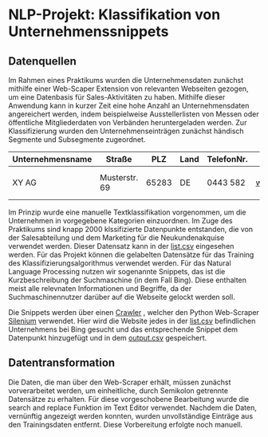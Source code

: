 # NLP-Projekt: Klassifikation von Unternehmenssnippets
## Datenquellen
Im Rahmen eines Praktikums wurden die Unternehmensdaten zunächst mithilfe einer Web-Scaper Extension von relevanten Webseiten gezogen, um eine Datenbasis für Sales-Aktivitäten zu haben. Mithilfe dieser Anwendung kann in kurzer Zeit eine hohe Anzahl an Unternehmensdaten angereichert werden, indem beispielweise Ausstellerlisten von Messen oder öffentliche Mitgliederdaten von Verbänden heruntergeladen werden. Zur Klassifizierung wurden den Unternehmenseinträgen zunächst händisch Segmente und Subsegmente zugeordnet.

| Unternehmensname  | Straße | PLZ | Land | TelefonNr. | Webseite | E-Mail | Segment   | Subsegment |
| ------------- | ------------- | ------------- | ------------- | ------------- | ------------- | ------------- | ------------- | ------------- | 
| XY AG  | Musterstr. 69  | 65283  | DE  | 0443 582  | www.xyag.de  | info@xyag.de | Industrial & Services | Service Bureau |  

Im Prinzip wurde eine manuelle Textklassifikation vorgenommen, um die Unternehmen in vorgegebene Kategorien einzuordnen. Im Zuge des Praktikums sind knapp 2000 klssifizierte Datenpunkte entstanden, die von der Salesabteilung und dem Marketing für die Neukundenakquise verwendet werden. Dieser Datensatz kann in der [list.csv](/list.csv) eingesehen werden.
Für das Projekt können die gelabelten Datensätze für das Training des Klassifizierungsalgorithmus verwendet werden. 
Für das Natural Language Processing nutzen wir sogenannte Snippets, das ist die Kurzbeschreibung der Suchmaschine (in dem Fall Bing). Diese enthalten meist alle relevnaten Informationen und Begriffe, da der Suchmaschinennutzer darüber auf die Webseite gelockt werden soll.

Die Snippets werden über einen [Crawler](/get-data.py) , welcher den Python Web-Scraper [Silenium](https://selenium-python.readthedocs.io/) verwendet. Hier wird die Website jedes in der [list.csv](/list.csv) befindlichen Unternehmens bei Bing gesucht und das entsprechende Snippet dem Datenpunkt hinzugefügt und in dem [output.csv](/output.csv) gespeichert.

## Datentransformation 
Die Daten, die man über den Web-Scraper erhält, müssen zunächst vorverarbeitet werden, um einheitliche, durch Semikolon getrennte Datensätze zu erhalten. Für diese vorgeschobene Bearbeitung wurde die search and replace Funktion im Text Editor verwendet.
Nachdem die Daten, vernünftig angezeigt werden konnten, wurden unvollständige Einträge aus den Trainingsdaten entfernt. Diese Vorbereitung erfolgte noch manuell.


